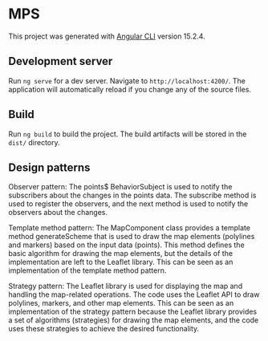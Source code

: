 # MPS

This project was generated with [Angular CLI](https://github.com/angular/angular-cli) version 15.2.4.

## Development server

Run `ng serve` for a dev server. Navigate to `http://localhost:4200/`. The application will automatically reload if you change any of the source files.

## Build

Run `ng build` to build the project. The build artifacts will be stored in the `dist/` directory.

## Design patterns

Observer pattern: The points$ BehaviorSubject is used to notify the subscribers about the changes in the points data. The subscribe method is used to register the observers, and the next method is used to notify the observers about the changes.

Template method pattern: The MapComponent class provides a template method generateScheme that is used to draw the map elements (polylines and markers) based on the input data (points). This method defines the basic algorithm for drawing the map elements, but the details of the implementation are left to the Leaflet library. This can be seen as an implementation of the template method pattern.

Strategy pattern: The Leaflet library is used for displaying the map and handling the map-related operations. The code uses the Leaflet API to draw polylines, markers, and other map elements. This can be seen as an implementation of the strategy pattern because the Leaflet library provides a set of algorithms (strategies) for drawing the map elements, and the code uses these strategies to achieve the desired functionality.
